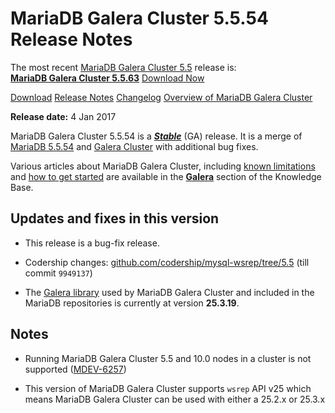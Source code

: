 # MariaDB Galera Cluster 5.5.54 Release Notes

The most recent [MariaDB Galera Cluster 5.5](/kb/en/galera/) release is:<br>
<span class="cstm-style lead"><strong>[MariaDB Galera Cluster 5.5.63](/replication/galera-cluster/mariadb-galera-cluster-releases/mariadb-galera-55-release-notes/mariadb-galera-cluster-5563-release-notes/)</strong> [Download<span>&nbsp;</span>Now](https://downloads.mariadb.org/mariadb-galera/5.5)</span>

[Download](http://downloads.mariadb.org/mariadb-galera/5.5.54)
[Release Notes](/replication/galera-cluster/mariadb-galera-cluster-releases/mariadb-galera-55-release-notes/mariadb-galera-cluster-5554-release-notes/)
[Changelog](/replication/galera-cluster/mariadb-galera-cluster-releases/mariadb-galera-55-changelogs/mariadb-galera-cluster-5554-changelog/)
[Overview of MariaDB Galera Cluster](/replication/galera-cluster/what-is-mariadb-galera-cluster/)

<strong>Release date:</strong> 4 Jan 2017

MariaDB Galera Cluster 5.5.54 is a <strong><em>[Stable](/kb/en/release-criteria/)</em></strong> (GA)
release. It is a merge of [MariaDB 5.5.54](/kb/en/mariadb-5554-release-notes/) and
[Galera Cluster](http://codership.com/content/using-galera-cluster) with
additional bug fixes.

Various articles about MariaDB Galera Cluster, including
[known limitations](/replication/galera-cluster/mariadb-galera-cluster-known-limitations/) and
[how to get started](/replication/galera-cluster/getting-started-with-mariadb-galera-cluster/) are
available in the <strong>[Galera](/kb/en/galera/)</strong> section of the Knowledge Base.

## Updates and fixes in this version

- This release is a bug-fix release.

- Codership changes:
  [github.com/codership/mysql-wsrep/tree/5.5](https://github.com/codership/mysql-wsrep/tree/5.5)
  (till commit `9949137`)

- The [Galera library](http://codership.com/content/using-galera-cluster) used
  by MariaDB Galera Cluster and included in the MariaDB repositories is
  currently at version <strong>25.3.19</strong>.

## Notes

- Running MariaDB Galera Cluster 5.5 and 10.0 nodes in a cluster is not
  supported ([MDEV-6257](https://jira.mariadb.org/browse/MDEV-6257))

- This version of MariaDB Galera Cluster supports `wsrep` API v25 which means
  MariaDB Galera Cluster can be used with either a 25.2.x or 25.3.x